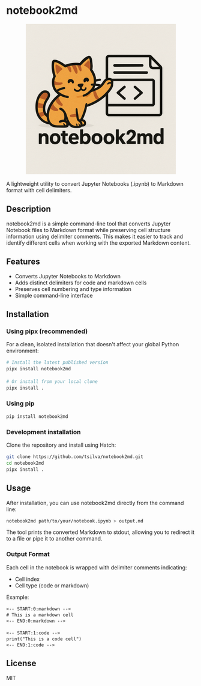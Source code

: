 # notebook2md

<p align="center">
  <img src="logo.png" alt="notebook2md" width="400"/>
</p>

A lightweight utility to convert Jupyter Notebooks (.ipynb) to Markdown format with cell delimiters.

## Description

notebook2md is a simple command-line tool that converts Jupyter Notebook files to Markdown format while preserving cell structure information using delimiter comments. This makes it easier to track and identify different cells when working with the exported Markdown content.

## Features

- Converts Jupyter Notebooks to Markdown
- Adds distinct delimiters for code and markdown cells
- Preserves cell numbering and type information
- Simple command-line interface

## Installation

### Using pipx (recommended)

For a clean, isolated installation that doesn't affect your global Python environment:

```bash
# Install the latest published version
pipx install notebook2md

# Or install from your local clone
pipx install .
```

### Using pip

```bash
pip install notebook2md
```

### Development installation

Clone the repository and install using Hatch:

```bash
git clone https://github.com/tsilva/notebook2md.git
cd notebook2md
pipx install .
```

## Usage

After installation, you can use notebook2md directly from the command line:

```bash
notebook2md path/to/your/notebook.ipynb > output.md
```

The tool prints the converted Markdown to stdout, allowing you to redirect it to a file or pipe it to another command.

### Output Format

Each cell in the notebook is wrapped with delimiter comments indicating:
- Cell index
- Cell type (code or markdown)

Example:
```
<-- START:0:markdown -->
# This is a markdown cell
<-- END:0:markdown -->

<-- START:1:code -->
print("This is a code cell")
<-- END:1:code -->
```

## License

MIT
